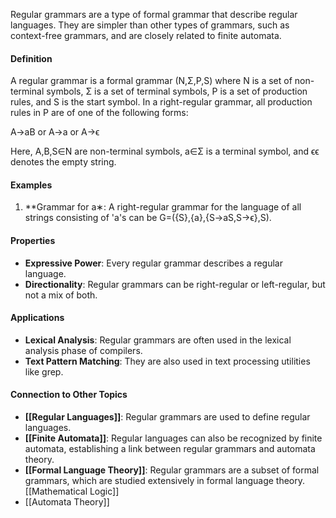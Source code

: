 Regular grammars are a type of formal grammar that describe regular languages. They are simpler than other types of grammars, such as context-free grammars, and are closely related to finite automata.

#### Definition

A regular grammar is a formal grammar (N,Σ,P,S) where N is a set of non-terminal symbols, Σ is a set of terminal symbols, P is a set of production rules, and S is the start symbol. In a right-regular grammar, all production rules in P are of one of the following forms:

A→aB or A→a or A→ϵ

Here, A,B,S∈N are non-terminal symbols, a∈Σ is a terminal symbol, and ϵϵ denotes the empty string.

#### Examples

1. **Grammar for a∗: A right-regular grammar for the language of all strings consisting of 'a's can be G=({S},{a},{S→aS,S→ϵ},S).

#### Properties

- **Expressive Power**: Every regular grammar describes a regular language.
- **Directionality**: Regular grammars can be right-regular or left-regular, but not a mix of both.

#### Applications

- **Lexical Analysis**: Regular grammars are often used in the lexical analysis phase of compilers.
- **Text Pattern Matching**: They are also used in text processing utilities like grep.

#### Connection to Other Topics

- **[[Regular Languages]]**: Regular grammars are used to define regular languages.
- **[[Finite Automata]]**: Regular languages can also be recognized by finite automata, establishing a link between regular grammars and automata theory.
- **[[Formal Language Theory]]**: Regular grammars are a subset of formal grammars, which are studied extensively in formal language theory.
 [[Mathematical Logic]]
- [[Automata Theory]]